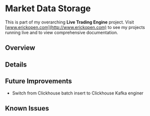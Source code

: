 # Market Data Storage  
This is part of my overarching **Live Trading Engine** project. Visit [www.erickopen.com](http://www.erickopen.com) to see my projects running live and to view comprehensive documentation.  

## Overview  


## Details   

## Future Improvements  
- Switch from Clickhouse batch insert to Clickhouse Kafka enginer

## Known Issues  

